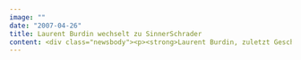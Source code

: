 ```yaml
---
image: ""
date: "2007-04-26"
title: Laurent Burdin wechselt zu SinnerSchrader
content: <div class="newsbody"><p><strong>Laurent Burdin, zuletzt Geschäftsführer Beratung bei Springer &amp; Jacoby in Hamburg, übernimmt am 2. Mai die gleiche Funktion bei SinnerSchrader. Nach 12 Jahren bei Euro RSCG und Springer &amp; Jacoby nimmt der 43-Jährige Franzose jetzt Kurs Richtung Internet&#58; "Für einen Marketing-Mann wie mich ist eine Interactive-Agentur heute der spannendste Ort der Welt."</strong></p><p>„Das Marketing vollzieht einen fundamentalen Wandel, das Internet wird für viele Branchen und Marken zum Leitmedium", erläutert SinnerSchrader-Chef Matthias Schrader die Berufung des international anerkannten Marketingexperten.</p><p>Burdin selbst ist längst davon überzeugt, dass die Zukunft des Marketings interaktiv und digital sein wird&#58; "Das Web ist der Medienkanal Nr. 1, um Marken, Produkte, Informationen und Unterhaltung zu erleben und zu kaufen. So hat der Konsument entschieden, und so habe auch ich gewählt", erklärt er seinen in der Branche bisher einzigartigen Wechsel mit Vorreiterfunktion.</p><p>Laurent Burdin (43) ist Diplom-Kaufmann (EAP Paris-Oxford-Berlin) und war zuletzt Geschäftsführer von Springer &amp; Jacoby in Hamburg. Davor hat er u.a. Springer &amp; Jacoby France aufgebaut und geleitet. Vor seiner Zeit bei Springer &amp; Jacoby war er als Geschäftsführer bei Euro RSCG in Düsseldorf tätig.</p><p>Parallel zur Personalie Burdin sortiert SinnerSchrader seine Geschäftsfelder neu. Die bislang eigenständigen Technologie- und Kreativeinheiten werden unter der Agenturmarke SinnerSchrader zusammengeführt. Zum Geschäftsführer Technologie wird Holger Blank bestellt, bisher Geschäftsführer SinnerSchrader Neue Informatik. Matthias Schrader bleibt Sprecher der Geschäftsführung, die Position des Finanzgeschäftsführers wird weiter von Thomas Dyckhoff bekleidet.</p></div>
---
```


